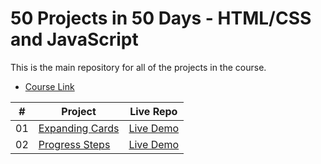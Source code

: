 # 50 Projects in 50 Days - HTML/CSS and JavaScript

This is the main repository for all of the projects in the course.

-   [Course Link](https://www.udemy.com/course/50-projects-50-days)

|  #  | Project                                                                                                                     | Live Repo                                                                         |
| :-: | --------------------------------------------------------------------------------------------------------------------------- | --------------------------------------------------------------------------------- |
| 01  | [Expanding Cards](https://github.com/alejandroszg/01-expanding-cards)                             | [Live Demo](https://alejandroszg.github.io/01-expanding-cards/)               |
| 02  | [Progress Steps](https://github.com/alejandroszg/02-progress-steps)                             | [Live Demo](https://alejandroszg.github.io/02-progress-steps/)               |